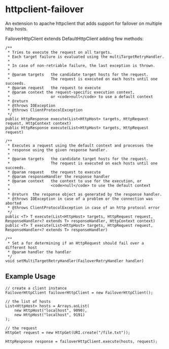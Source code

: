 httpclient-failover
===================

An extension to apache httpclient that adds support for failover on multiple http hosts.

FailoverHttpClient extends DefaultHttpClient adding few methods:

    /**
     * Tries to execute the request on all targets.
     * Each target failure is evaluated using the multiTargetRetryHandler.
     *
     * In case of non-retriable failure, the last exception is thrown.
     *
     * @param targets   the candidate target hosts for the request.
     *                  The request is executed on each hosts until one succeeds.
     * @param request   the request to execute
     * @param context the request-specific execution context,
     *                  or <code>null</code> to use a default context
     * @return
     * @throws IOException
     * @throws ClientProtocolException
     */
    public HttpResponse execute(List<HttpHost> targets, HttpRequest request, HttpContext context)
    public HttpResponse execute(List<HttpHost> targets, HttpRequest request)

    /**
     * Executes a request using the default context and processes the
     * response using the given response handler.
     *
     * @param targets   the candidate target hosts for the request.
     *                  The request is executed on each hosts until one succeeds.
     * @param request   the request to execute
     * @param responseHandler the response handler
     * @param context   the context to use for the execution, or
     *                  <code>null</code> to use the default context
     *
     * @return  the response object as generated by the response handler.
     * @throws IOException in case of a problem or the connection was aborted
     * @throws ClientProtocolException in case of an http protocol error
     */
    public <T> T execute(List<HttpHost> targets, HttpRequest request, ResponseHandler<? extends T> responseHandler, HttpContext context)
    public <T> T execute(List<HttpHost> targets, HttpRequest request, ResponseHandler<? extends T> responseHandler)

    /**
     * Set a for determining if an HttpRequest should fail over a different host
     * @param handler the handler
     */
    void setMultiTargetRetryHandler(FailoverRetryHandler handler)

## Example Usage

    // create a client instance
    FailoverHttpClient failoverHttpClient = new FailoverHttpClient();

    // the list of hosts
    List<HttpHost> hosts = Arrays.asList(
        new HttpHost("localhost", 9090),
        new HttpHost("localhost", 9191)
    );

    // the request
    HttpGet request = new HttpGet(URI.create("/file.txt"));

    HttpResponse response = failoverHttpClient.execute(hosts, request);

